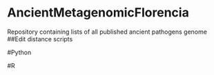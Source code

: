 # AncientMetagenomicFlorencia
Repository containing lists of all published ancient pathogens genome
##Edit distance scripts


#Python








#R
